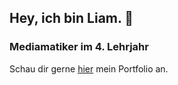 <h2 align="left">Hey, ich bin Liam. 👋</h2>
<h3 align="left">Mediamatiker im 4. Lehrjahr</h3>
<p>Schau dir gerne <a href="https://liamschenk.ch" target="_blank">hier</a> mein Portfolio an.</p>
